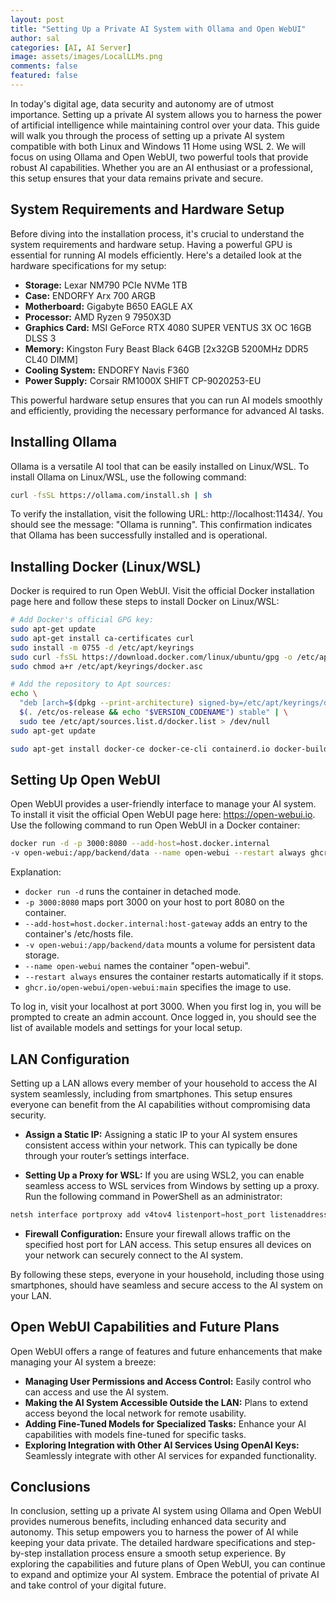 ```yaml
---
layout: post
title: "Setting Up a Private AI System with Ollama and Open WebUI"
author: sal
categories: [AI, AI Server]
image: assets/images/LocalLLMs.png
comments: false
featured: false
---
```


In today's digital age, data security and autonomy are of utmost importance. Setting up a private AI system allows you to harness the power of artificial intelligence while maintaining control over your data. This guide will walk you through the process of setting up a private AI system compatible with both Linux and Windows 11 Home using WSL 2. We will focus on using Ollama and Open WebUI, two powerful tools that provide robust AI capabilities. Whether you are an AI enthusiast or a professional, this setup ensures that your data remains private and secure.

## System Requirements and Hardware Setup

Before diving into the installation process, it's crucial to understand the system requirements and hardware setup. Having a powerful GPU is essential for running AI models efficiently. Here's a detailed look at the hardware specifications for my setup:

- **Storage:** Lexar NM790 PCIe NVMe 1TB
- **Case:** ENDORFY Arx 700 ARGB
- **Motherboard:** Gigabyte B650 EAGLE AX
- **Processor:** AMD Ryzen 9 7950X3D
- **Graphics Card:** MSI GeForce RTX 4080 SUPER VENTUS 3X OC 16GB DLSS 3
- **Memory:** Kingston Fury Beast Black 64GB [2x32GB 5200MHz DDR5 CL40 DIMM]
- **Cooling System:** ENDORFY Navis F360
- **Power Supply:** Corsair RM1000X SHIFT CP-9020253-EU

This powerful hardware setup ensures that you can run AI models smoothly and efficiently, providing the necessary performance for advanced AI tasks.

## Installing Ollama

Ollama is a versatile AI tool that can be easily installed on Linux/WSL. To install Ollama on Linux/WSL, use the following command:

```bash
curl -fsSL https://ollama.com/install.sh | sh
```

To verify the installation, visit the following URL: http://localhost:11434/. You should see the message: "Ollama is running". This confirmation indicates that Ollama has been successfully installed and is operational.

## Installing Docker (Linux/WSL)

Docker is required to run Open WebUI. Visit the official Docker installation page here and follow these steps to install Docker on Linux/WSL:

```bash
# Add Docker's official GPG key:
sudo apt-get update
sudo apt-get install ca-certificates curl
sudo install -m 0755 -d /etc/apt/keyrings
sudo curl -fsSL https://download.docker.com/linux/ubuntu/gpg -o /etc/apt/keyrings/docker.asc
sudo chmod a+r /etc/apt/keyrings/docker.asc

# Add the repository to Apt sources:
echo \
  "deb [arch=$(dpkg --print-architecture) signed-by=/etc/apt/keyrings/docker.asc] https://download.docker.com/linux/ubuntu \
  $(. /etc/os-release && echo "$VERSION_CODENAME") stable" | \
  sudo tee /etc/apt/sources.list.d/docker.list > /dev/null
sudo apt-get update

sudo apt-get install docker-ce docker-ce-cli containerd.io docker-buildx-plugin docker-compose-plugin
```

## Setting Up Open WebUI

Open WebUI provides a user-friendly interface to manage your AI system. To install it visit the official Open WebUI page here: https://open-webui.io. Use the following command to run Open WebUI in a Docker container:

```bash
docker run -d -p 3000:8080 --add-host=host.docker.internal
-v open-webui:/app/backend/data --name open-webui --restart always ghcr.io/open-webui/open-webui
```

Explanation:

- `docker run -d` runs the container in detached mode.
- `-p 3000:8080` maps port 3000 on your host to port 8080 on the container.
- `--add-host=host.docker.internal:host-gateway` adds an entry to the container's /etc/hosts file.
- `-v open-webui:/app/backend/data` mounts a volume for persistent data storage.
- `--name open-webui` names the container "open-webui".
- `--restart always` ensures the container restarts automatically if it stops.
- `ghcr.io/open-webui/open-webui:main` specifies the image to use.

To log in, visit your localhost at port 3000. When you first log in, you will be prompted to create an admin account. Once logged in, you should see the list of available models and settings for your local setup.

## LAN Configuration

Setting up a LAN allows every member of your household to access the AI system seamlessly, including from smartphones. This setup ensures everyone can benefit from the AI capabilities without compromising data security.

- **Assign a Static IP:** Assigning a static IP to your AI system ensures consistent access within your network. This can typically be done through your router’s settings interface.

- **Setting Up a Proxy for WSL:** If you are using WSL2, you can enable seamless access to WSL services from Windows by setting up a proxy. Run the following command in PowerShell as an administrator:

```PowerShell
netsh interface portproxy add v4tov4 listenport=host_port listenaddress=0.0.0.0 connectport=wsl_port connectaddress=wsl_ip
```

- **Firewall Configuration:** Ensure your firewall allows traffic on the specified host port for LAN access. This setup ensures all devices on your network can securely connect to the AI system.

By following these steps, everyone in your household, including those using smartphones, should have seamless and secure access to the AI system on your LAN.

## Open WebUI Capabilities and Future Plans

Open WebUI offers a range of features and future enhancements that make managing your AI system a breeze:

- **Managing User Permissions and Access Control:** Easily control who can access and use the AI system.
- **Making the AI System Accessible Outside the LAN:** Plans to extend access beyond the local network for remote usability.
- **Adding Fine-Tuned Models for Specialized Tasks:** Enhance your AI capabilities with models fine-tuned for specific tasks.
- **Exploring Integration with Other AI Services Using OpenAI Keys:** Seamlessly integrate with other AI services for expanded functionality.

## Conclusions

In conclusion, setting up a private AI system using Ollama and Open WebUI provides numerous benefits, including enhanced data security and autonomy. This setup empowers you to harness the power of AI while keeping your data private. The detailed hardware specifications and step-by-step installation process ensure a smooth setup experience. By exploring the capabilities and future plans of Open WebUI, you can continue to expand and optimize your AI system. Embrace the potential of private AI and take control of your digital future.
